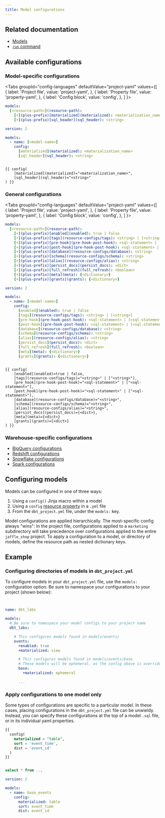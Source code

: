 ```yaml
---
title: Model configurations
---
```


## Related documentation
* [Models](/docs/build/models)
* [`run` command](run)

## Available configurations
### Model-specific configurations

<Tabs
  groupId="config-languages"
  defaultValue="project-yaml"
  values={[
    { label: 'Project file', value: 'project-yaml', },
    { label: 'Property file', value: 'property-yaml', },
    { label: 'Config block', value: 'config', },
  ]
}>
<TabItem value="project-yaml">

<File name='dbt_project.yml'>

```yaml
models:
  [<resource-path>](resource-path):
    [+](plus-prefix)[materialized](materialized): <materialization_name>
    [+](plus-prefix)[sql_header](sql_header): <string>

```

</File>

</TabItem>


<TabItem value="property-yaml">

<File name='models/properties.yml'>

```yaml
version: 2

models:
  - name: [<model-name>]
    config:
      [materialized](materialized): <materialization_name>
      [sql_header](sql_header): <string>

```

</File>

</TabItem>


<TabItem value="config">

<File name='models/<model_name>.sql'>

```jinja

{{ config(
    [materialized](materialized)="<materialization_name>",
    [sql_header](sql_header)="<string>"
) }}

```

</File>

</TabItem>

</Tabs>


### General configurations

<Tabs
  groupId="config-languages"
  defaultValue="project-yaml"
  values={[
    { label: 'Project file', value: 'project-yaml', },
    { label: 'Property file', value: 'property-yaml', },
    { label: 'Config block', value: 'config', },
  ]
}>

<TabItem value="project-yaml">

<File name='dbt_project.yml'>

```yaml
models:
  [<resource-path>](resource-path):
    [+](plus-prefix)[enabled](enabled): true | false
    [+](plus-prefix)[tags](resource-configs/tags): <string> | [<string>]
    [+](plus-prefix)[pre-hook](pre-hook-post-hook): <sql-statement> | [<sql-statement>]
    [+](plus-prefix)[post-hook](pre-hook-post-hook): <sql-statement> | [<sql-statement>]
    [+](plus-prefix)[database](resource-configs/database): <string>
    [+](plus-prefix)[schema](resource-configs/schema): <string>
    [+](plus-prefix)[alias](resource-configs/alias): <string>
    [+](plus-prefix)[persist_docs](persist_docs): <dict>
    [+](plus-prefix)[full_refresh](full_refresh): <boolean>
    [+](plus-prefix)[meta](meta): {<dictionary>}
    [+](plus-prefix)[grants](grants): {<dictionary>}

```

</File>

</TabItem>


<TabItem value="property-yaml">

<File name='models/properties.yml'>

```yaml
version: 2

models:
  - name: [<model-name>]
    config:
      [enabled](enabled): true | false
      [tags](resource-configs/tags): <string> | [<string>]
      [pre-hook](pre-hook-post-hook): <sql-statement> | [<sql-statement>]
      [post-hook](pre-hook-post-hook): <sql-statement> | [<sql-statement>]
      [database](resource-configs/database): <string>
      [schema](resource-configs/schema): <string>
      [alias](resource-configs/alias): <string>
      [persist_docs](persist_docs): <dict>
      [full_refresh](full_refresh): <boolean>
      [meta](meta): {<dictionary>}
      [grants](grants): {<dictionary>}
```

</File>

</TabItem>



<TabItem value="config">

<File name='models/<model_name>.sql'>

```jinja

{{ config(
    [enabled](enabled)=true | false,
    [tags](resource-configs/tags)="<string>" | ["<string>"],
    [pre_hook](pre-hook-post-hook)="<sql-statement>" | ["<sql-statement>"],
    [post_hook](pre-hook-post-hook)="<sql-statement>" | ["<sql-statement>"],
    [database](resource-configs/database)="<string>",
    [schema](resource-configs/schema)="<string>",
    [alias](resource-configs/alias)="<string>",
    [persist_docs](persist_docs)={<dict>},
    [meta](meta)={<dict>}
    [grants](grants)={<dict>}
) }}

```

</File>

</TabItem>

</Tabs>

### Warehouse-specific configurations
* [BigQuery configurations](bigquery-configs)
* [Redshift configurations](redshift-configs)
* [Snowflake configurations](snowflake-configs)
* [Spark configurations](spark-configs)

## Configuring models
Models can be configured in one of three ways:

1. Using a `config()` Jinja macro within a model
2. Using a `config` [resource property](model-properties) in a `.yml` file
3. From the `dbt_project.yml` file, under the `models:` key.

Model configurations are applied hierarchically. The most-specific config always "wins": In the project file, configurations applied to a `marketing` subdirectory will take precedence over configurations applied to the entire `jaffle_shop` project. To apply a configuration to a model, or directory of models, define the resource path as nested dictionary keys.

## Example

### Configuring directories of models in `dbt_project.yml`

To configure models in your `dbt_project.yml` file, use the `models:` configuration option. Be sure to namespace your configurations to your project (shown below):

<File name='dbt_project.yml'>

```yml


name: dbt_labs

models:
  # Be sure to namespace your model configs to your project name
  dbt_labs:

    # This configures models found in models/events/
    events:
      +enabled: true
      +materialized: view

      # This configures models found in models/events/base
      # These models will be ephemeral, as the config above is overridden
      base:
        +materialized: ephemeral

      ...


```

</File>

### Apply configurations to one model only

Some types of configurations are specific to a particular model. In these cases, placing configurations in the `dbt_project.yml` file can be unwieldy. Instead, you can specify these configurations at the top of a model `.sql` file, or in its individual yaml properties.

<File name='models/events/base/base_events.sql'>

```sql
{{
  config(
    materialized = "table",
    sort = 'event_time',
    dist = 'event_id'
  )
}}


select * from ...
```

</File>

<File name='models/events/base/properties.yml'>

```yaml
version: 2

models:
  - name: base_events
    config:
      materialized: table
      sort: event_time
      dist: event_id
```

</File>
